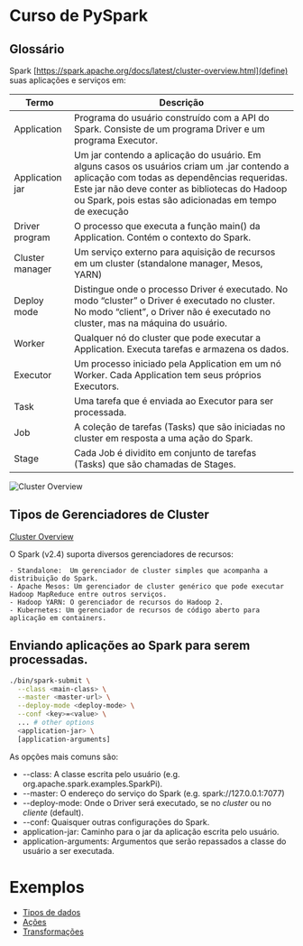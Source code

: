 # Curso de PySpark


## Glossário

Spark [https://spark.apache.org/docs/latest/cluster-overview.html](define) suas aplicações e serviços em:

| Termo           | Descrição                                                                                                                                                                                                                                                |
|-----------------|----------------------------------------------------------------------------------------------------------------------------------------------------------------------------------------------------------------------------------------------------------|
| Application     | Programa do usuário construído com a API do Spark. Consiste de um programa Driver e um programa Executor.                                                                                                                                                |
| Application jar | Um jar contendo a aplicação do usuário. Em alguns casos os usuários criam um .jar contendo a aplicação com todas as dependências requeridas. Este jar não deve conter as bibliotecas do Hadoop ou Spark, pois estas são adicionadas em tempo de execução |
| Driver program  | O processo que executa a função main() da Application. Contém o contexto do Spark.                                                                                                                                                                       |
| Cluster manager | Um serviço externo para aquisição de recursos em um cluster (standalone manager, Mesos, YARN)                                                                                                                                                            |
| Deploy mode     | Distingue onde o processo Driver é executado. No modo “cluster” o Driver é executado no cluster. No modo “client”, o Driver não é executado no cluster, mas na máquina do usuário.                                                                       |
| Worker          | Qualquer nó do cluster que pode executar a Application.  Executa tarefas e armazena os dados.                                                                                                                                                            |
| Executor        | Um processo iniciado pela Application em um nó Worker. Cada Application tem seus próprios Executors.                                                                                                                                                     |
| Task            | Uma tarefa que é enviada ao Executor para ser processada.                                                                                                                                                                                                |
| Job             | A coleção de tarefas (Tasks) que são iniciadas no cluster em resposta a uma ação do Spark.                                                                                                                                                               |
| Stage           | Cada Job é dividito em conjunto de tarefas (Tasks) que são chamadas de Stages.                                                                                                                                                                           |


![Cluster Overview](https://spark.apache.org/docs/latest/img/cluster-overview.png "Cluster Overview")


## Tipos de Gerenciadores de Cluster

[Cluster Overview](https://spark.apache.org/docs/latest/cluster-overview.html)

O Spark (v2.4) suporta diversos gerenciadores de recursos:

    - Standalone:  Um gerenciador de cluster simples que acompanha a distribuição do Spark.
    - Apache Mesos: Um gerenciador de cluster genérico que pode executar Hadoop MapReduce entre outros serviços.
    - Hadoop YARN: O gerenciador de recursos do Hadoop 2.
    - Kubernetes: Um gerenciador de recursos de código aberto para aplicação em containers.

## Enviando aplicações ao Spark para serem processadas.

```bash
./bin/spark-submit \
  --class <main-class> \
  --master <master-url> \
  --deploy-mode <deploy-mode> \
  --conf <key>=<value> \
  ... # other options
  <application-jar> \
  [application-arguments]
```

As opções mais comuns são:

- --class: A classe escrita pelo usuário (e.g. org.apache.spark.examples.SparkPi).
- --master: O endereço do serviço do Spark (e.g. spark://127.0.0.1:7077)
- --deploy-mode: Onde o Driver será executado, se no *cluster* ou no *cliente* (default).
- --conf: Quaisquer outras configurações do Spark.
- application-jar: Caminho para o jar da aplicação escrita pelo usuário.
- application-arguments: Argumentos que serão repassados a classe do usuário a ser executada.

# Exemplos

- [Tipos de dados](datatypes)
- [Ações](actions)
- [Transformações](transformations)
